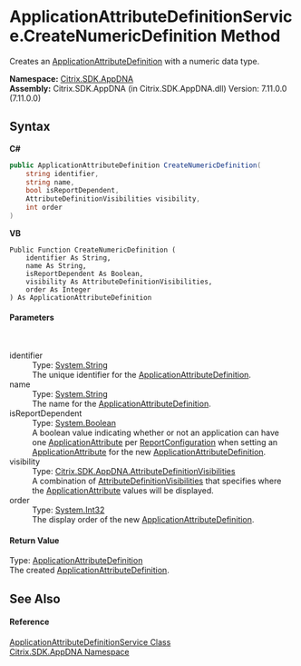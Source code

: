 # ApplicationAttributeDefinitionService.CreateNumericDefinition Method 
 

Creates an <a href="6abacc77-38ad-8572-e2dd-e6f19ca0f74c">ApplicationAttributeDefinition</a> with a numeric data type.

**Namespace:**&nbsp;[Citrix.SDK.AppDNA](index.md)<br />**Assembly:**&nbsp;Citrix.SDK.AppDNA (in Citrix.SDK.AppDNA.dll) Version: 7.11.0.0 (7.11.0.0)

## Syntax

**C#**
```csharp
public ApplicationAttributeDefinition CreateNumericDefinition(
	string identifier,
	string name,
	bool isReportDependent,
	AttributeDefinitionVisibilities visibility,
	int order
)
```

**VB**
```vbnet
Public Function CreateNumericDefinition ( 
	identifier As String,
	name As String,
	isReportDependent As Boolean,
	visibility As AttributeDefinitionVisibilities,
	order As Integer
) As ApplicationAttributeDefinition
```


#### Parameters
&nbsp;<dl><dt>identifier</dt><dd>Type: <a href="http://msdn2.microsoft.com/en-us/library/s1wwdcbf" target="_blank">System.String</a><br />The unique identifier for the <a href="6abacc77-38ad-8572-e2dd-e6f19ca0f74c">ApplicationAttributeDefinition</a>.</dd><dt>name</dt><dd>Type: <a href="http://msdn2.microsoft.com/en-us/library/s1wwdcbf" target="_blank">System.String</a><br />The name for the <a href="6abacc77-38ad-8572-e2dd-e6f19ca0f74c">ApplicationAttributeDefinition</a>.</dd><dt>isReportDependent</dt><dd>Type: <a href="http://msdn2.microsoft.com/en-us/library/a28wyd50" target="_blank">System.Boolean</a><br />A boolean value indicating whether or not an application can have one <a href="f773bd8d-2e45-6317-674a-4e122ddd2890">ApplicationAttribute</a> per <a href="65f3ee4f-5129-5083-b4da-0f1e23fc3784">ReportConfiguration</a> when setting an <a href="f773bd8d-2e45-6317-674a-4e122ddd2890">ApplicationAttribute</a> for the new <a href="6abacc77-38ad-8572-e2dd-e6f19ca0f74c">ApplicationAttributeDefinition</a>.</dd><dt>visibility</dt><dd>Type: <a href="488416ab-b595-e591-5682-2e74184b29d1">Citrix.SDK.AppDNA.AttributeDefinitionVisibilities</a><br />A combination of <a href="488416ab-b595-e591-5682-2e74184b29d1">AttributeDefinitionVisibilities</a> that specifies where the <a href="f773bd8d-2e45-6317-674a-4e122ddd2890">ApplicationAttribute</a> values will be displayed.</dd><dt>order</dt><dd>Type: <a href="http://msdn2.microsoft.com/en-us/library/td2s409d" target="_blank">System.Int32</a><br />The display order of the new <a href="6abacc77-38ad-8572-e2dd-e6f19ca0f74c">ApplicationAttributeDefinition</a>.</dd></dl>

#### Return Value
Type: <a href="6abacc77-38ad-8572-e2dd-e6f19ca0f74c">ApplicationAttributeDefinition</a><br />The created <a href="6abacc77-38ad-8572-e2dd-e6f19ca0f74c">ApplicationAttributeDefinition</a>.

## See Also


#### Reference
<a href="ea8d208e-2e45-940c-103d-bff3bbef2876">ApplicationAttributeDefinitionService Class</a><br /><a href="fe2d265b-410b-8b11-1eb4-a790e0b062bf">Citrix.SDK.AppDNA Namespace</a><br />